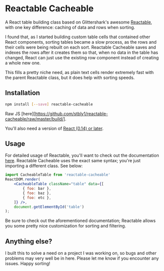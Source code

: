 # Reactable Cacheable

A React table building class based on Glittershark's awesome [Reactable](https://github.com/glittershark/reactable), with one key difference: caching of data and rows when sorting. 

I found that, as I started building custom table cells that contained other React components, sorting tables became a slow process, as the rows and their cells were being rebuilt on each sort. Reactable Cacheable saves and indexes the rows after it creates them so that, when no data in the table has changed, React can just use the existing row component instead of creating a whole new one.

This fills a pretty niche need, as plain text cells render extremely fast with the parent Reactable class, but it does help with sorting speeds. 

## Installation

```sh
npm install [--save] reactable-cacheable
```

Raw JS [here][https://github.com/stbly1/reactable-cacheable/raw/master/build/].

You'll also need a version of [React (0.14) or later](http://facebook.github.io/react/downloads.html).

## Usage

For detailed usage of Reactable, you'll want to check out the documentation [here](https://github.com/glittershark/reactable#usage). Reactable Cacheable uses the exact same syntax; you're just importing a different class. See below:

```jsx
import CacheableTable from 'reactable-cacheable'
ReactDOM.render(
    <CacheableTable className="table" data={[
        { foo: bar },
        { foo: baz },
        { foo: etc },
    ]} />,
    document.getElementById('table')
);
```

Be sure to check out the aforementioned documentation; Reactable allows you some pretty nice customization for sorting and filtering. 

## Anything else?

I built this to solve a need on a project I was working on, so bugs and other problems may very well be in here. Please let me know if you encounter any issues. Happy sorting!